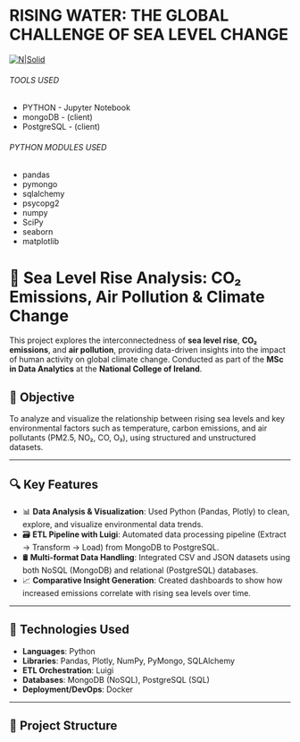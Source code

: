 # RISING WATER: THE GLOBAL CHALLENGE OF SEA LEVEL CHANGE

[![N|Solid](https://fiverr-res.cloudinary.com/images/q_auto,f_auto/gigs/290414739/original/92ff23f0734314bd73211ac89798eaa286b756ea/do-python-programming-projects-in-numpy-pycharm-pandas-jupyter-notebook.png)]()
<!-- [![N|Solid](https://cdn-images-1.medium.com/max/1200/1*6j17ZDuywkKu7TOa2yvAKg.png)]() -->
###### TOOLS USED
- PYTHON - Jupyter Notebook
- mongoDB - (client)
- PostgreSQL - (client)
###### PYTHON MODULES USED
- pandas
- pymongo
- sqlalchemy
- psycopg2
- numpy
- SciPy
- seaborn
- matplotlib

# 🌊 Sea Level Rise Analysis: CO₂ Emissions, Air Pollution & Climate Change

This project explores the interconnectedness of **sea level rise**, **CO₂ emissions**, and **air pollution**, providing data-driven insights into the impact of human activity on global climate change. Conducted as part of the **MSc in Data Analytics** at the **National College of Ireland**.

## 📌 Objective

To analyze and visualize the relationship between rising sea levels and key environmental factors such as temperature, carbon emissions, and air pollutants (PM2.5, NO₂, CO, O₃), using structured and unstructured datasets.

---

## 🔍 Key Features

- 📊 **Data Analysis & Visualization**: Used Python (Pandas, Plotly) to clean, explore, and visualize environmental data trends.
- 🗃️ **ETL Pipeline with Luigi**: Automated data processing pipeline (Extract → Transform → Load) from MongoDB to PostgreSQL.
- 🛢️ **Multi-format Data Handling**: Integrated CSV and JSON datasets using both NoSQL (MongoDB) and relational (PostgreSQL) databases.
- 📈 **Comparative Insight Generation**: Created dashboards to show how increased emissions correlate with rising sea levels over time.

---

## 🧰 Technologies Used

- **Languages**: Python
- **Libraries**: Pandas, Plotly, NumPy, PyMongo, SQLAlchemy
- **ETL Orchestration**: Luigi
- **Databases**: MongoDB (NoSQL), PostgreSQL (SQL)
- **Deployment/DevOps**: Docker

---

## 📂 Project Structure

